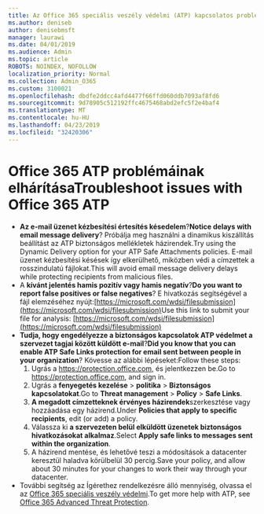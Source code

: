 ```yaml
---
title: Az Office 365 speciális veszély védelmi (ATP) kapcsolatos problémák elhárítása
ms.author: deniseb
author: denisebmsft
manager: laurawi
ms.date: 04/01/2019
ms.audience: Admin
ms.topic: article
ROBOTS: NOINDEX, NOFOLLOW
localization_priority: Normal
ms.collection: Admin_O365
ms.custom: 3100021
ms.openlocfilehash: dbdfe2ddcc4afd4477f66ffd060ddb7093af8fd6
ms.sourcegitcommit: 9d78905c512192ffc4675468abd2efc5f2e4baf4
ms.translationtype: MT
ms.contentlocale: hu-HU
ms.lasthandoff: 04/23/2019
ms.locfileid: "32420306"
---
```

# <a name="troubleshoot-issues-with-office-365-atp"></a><span data-ttu-id="29acf-102">Office 365 ATP problémáinak elhárítása</span><span class="sxs-lookup"><span data-stu-id="29acf-102">Troubleshoot issues with Office 365 ATP</span></span>

- <span data-ttu-id="29acf-103">**Az e-mail üzenet kézbesítési értesítés késedelem**?</span><span class="sxs-lookup"><span data-stu-id="29acf-103">**Notice delays with email message delivery**?</span></span> <span data-ttu-id="29acf-104">Próbálja meg használni a dinamikus kiszállítás beállítást az ATP biztonságos mellékletek házirendek.</span><span class="sxs-lookup"><span data-stu-id="29acf-104">Try using the Dynamic Delivery option for your ATP Safe Attachments policies.</span></span> <span data-ttu-id="29acf-105">E-mail üzenet kézbesítési késések így elkerülhető, miközben védi a címzettek a rosszindulatú fájlokat.</span><span class="sxs-lookup"><span data-stu-id="29acf-105">This will avoid email message delivery delays while protecting recipients from malicious files.</span></span>
- <span data-ttu-id="29acf-106">A **kívánt jelentés hamis pozitív vagy hamis negatív**?</span><span class="sxs-lookup"><span data-stu-id="29acf-106">**Do you want to report false positives or false negatives**?</span></span> <span data-ttu-id="29acf-107">E hivatkozás segítségével a fájl elemzéséhez nyújt:[https://microsoft.com/wdsi/filesubmission](https://microsoft.com/wdsi/filesubmission)</span><span class="sxs-lookup"><span data-stu-id="29acf-107">Use this link to submit your file for analysis: [https://microsoft.com/wdsi/filesubmission](https://microsoft.com/wdsi/filesubmission)</span></span>
- <span data-ttu-id="29acf-108">**Tudja, hogy engedélyezze a biztonságos kapcsolatok ATP védelmet a szervezet tagjai között küldött e-mail**?</span><span class="sxs-lookup"><span data-stu-id="29acf-108">**Did you know that you can enable ATP Safe Links protection for email sent between people in your organization**?</span></span> <span data-ttu-id="29acf-109">Kövesse az alábbi lépéseket:</span><span class="sxs-lookup"><span data-stu-id="29acf-109">Follow these steps:</span></span>
    1. <span data-ttu-id="29acf-110">Ugrás a https://protection.office.com, és jelentkezzen be.</span><span class="sxs-lookup"><span data-stu-id="29acf-110">Go to https://protection.office.com, and sign in.</span></span>
    2. <span data-ttu-id="29acf-111">Ugrás a **fenyegetés kezelése** > **politika** > **Biztonságos kapcsolatokat**.</span><span class="sxs-lookup"><span data-stu-id="29acf-111">Go to **Threat management** > **Policy** > **Safe Links**.</span></span>
    3. <span data-ttu-id="29acf-112">**A megadott címzetteknek érvényes házirendek**szerkesztése vagy hozzáadása egy házirend.</span><span class="sxs-lookup"><span data-stu-id="29acf-112">Under **Policies that apply to specific recipients**, edit (or add) a policy.</span></span>
    4. <span data-ttu-id="29acf-113">Válassza ki **a szervezeten belül elküldött üzenetek biztonságos hivatkozásokat alkalmaz**.</span><span class="sxs-lookup"><span data-stu-id="29acf-113">Select **Apply safe links to messages sent within the organization**.</span></span>
    5. <span data-ttu-id="29acf-114">A házirend mentése, és lehetővé teszi a módosítások a datacenter keresztül haladva körülbelül 30 percig.</span><span class="sxs-lookup"><span data-stu-id="29acf-114">Save your policy, and allow about 30 minutes for your changes to work their way through your datacenter.</span></span>
- <span data-ttu-id="29acf-115">További segítség az Ígérethez rendelkezésre álló mennyiség, olvassa el az [Office 365 speciális veszély védelmi](https://docs.microsoft.com/office365/securitycompliance/office-365-atp).</span><span class="sxs-lookup"><span data-stu-id="29acf-115">To get more help with ATP, see [Office 365 Advanced Threat Protection](https://docs.microsoft.com/office365/securitycompliance/office-365-atp).</span></span>